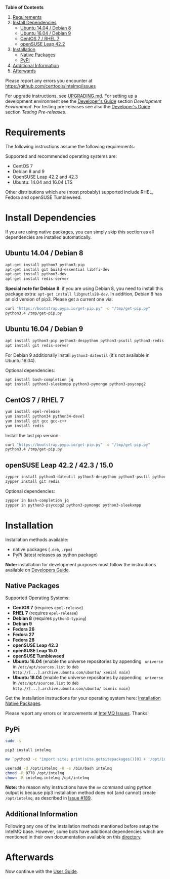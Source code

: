 **Table of Contents**

1. [Requirements](#requirements)
2. [Install Dependencies](#install-dependencies)
   * [Ubuntu 14.04 / Debian 8](#ubuntu-1404--debian-8)
   * [Ubuntu 16.04 / Debian 9](#ubuntu-1604--debian-9)
   * [CentOS 7 / RHEL 7](#centos-7--rhel-7)
   * [openSUSE Leap 42.2](#opensuse-leap-422--423)
3. [Installation](#installation)
   * [Native Packages](#native-packages)
   * [PyPi](#pypi)
4. [Additional Information](#additional-information)
5. [Afterwards](#afterwards)


Please report any errors you encounter at https://github.com/certtools/intelmq/issues

For upgrade instructions, see [UPGRADING.md](UPGRADING.md).
For setting up a development environment see the [Developer's Guide](Developers-Guide.md#development-environment) section *Development Environment*.
For testing pre-releases see also the [Developer's Guide](Developers-Guide.md#testing-pre-releases) section *Testing Pre-releases*.

# Requirements

The following instructions assume the following requirements:

Supported and recommended operating systems are:
* CentOS 7
* Debian 8 and 9
* OpenSUSE Leap 42.2 and 42.3
* Ubuntu: 14.04 and 16.04 LTS

Other distributions which are (most probably) supported include RHEL, Fedora and openSUSE Tumbleweed.

# Install Dependencies

If you are using native packages, you can simply skip this section as all dependencies are installed automatically.

## Ubuntu 14.04 / Debian 8

```bash
apt-get install python3 python3-pip
apt-get install git build-essential libffi-dev
apt-get install python3-dev
apt-get install redis-server
```

**Special note for Debian 8**:
if you are using Debian 8, you need to install this package extra: ``apt-get install libgnutls28-dev``.
In addition, Debian 8 has an old version of pip3. Please get a current one via:
```bash
curl "https://bootstrap.pypa.io/get-pip.py" -o "/tmp/get-pip.py"
python3.4 /tmp/get-pip.py
```

## Ubuntu 16.04 / Debian 9

```bash
apt install python3-pip python3-dnspython python3-psutil python3-redis python3-requests python3-termstyle python3-tz
apt install git redis-server
```

For Debian 9 additionally install `python3-dateutil` (it's not available in Ubuntu 16.04).

Optional dependencies:
```bash
apt install bash-completion jq
apt install python3-sleekxmpp python3-pymongo python3-psycopg2
```

## CentOS 7 / RHEL 7

```bash
yum install epel-release
yum install python34 python34-devel
yum install git gcc gcc-c++
yum install redis
```

Install the last pip version:
```bash
curl "https://bootstrap.pypa.io/get-pip.py" -o "/tmp/get-pip.py"
python3.4 /tmp/get-pip.py
```

## openSUSE Leap 42.2 / 42.3 / 15.0

```bash
zypper install python3-dateutil python3-dnspython python3-psutil python3-pytz python3-redis python3-requests python3-python-termstyle
zypper install git redis
```

Optional dependencies:
```bash
zypper in bash-completion jq
zypper in python3-psycopg2 python3-pymongo python3-sleekxmpp
```

# Installation

Installation methods available:

* native packages (`.deb`, `.rpm`)
* PyPi (latest releases as python package)

**Note:** installation for development purposes must follow the instructions available on [Developers Guide](https://github.com/certtools/intelmq/blob/develop/docs/Developers-Guide.md#development-environment).

## Native Packages

Supported Operating Systems:

* **CentOS 7** (requires `epel-release`)
* **RHEL 7**  (requires `epel-release`)
* **Debian 8** (requires `python3-typing`)
* **Debian 9**
* **Fedora 26**
* **Fedora 27**
* **Fedora 28**
* **openSUSE Leap 42.3**
* **openSUSE Leap 15.0**
* **openSUSE Tumbleweed**
* **Ubuntu 16.04** (enable the universe repositories by appending ` universe` in `/etc/apt/sources.list` to `deb http://[...].archive.ubuntu.com/ubuntu/ xenial main`)
* **Ubuntu 18.04** (enable the universe repositories by appending ` universe` in `/etc/apt/sources.list` to `deb http://[...].archive.ubuntu.com/ubuntu/ bionic main`)

Get the installation instructions for your operating system here: [Installation Native Packages](https://software.opensuse.org/download.html?project=home%3Asebix%3Aintelmq&package=intelmq).

Please report any errors or improvements at [IntelMQ Issues](https://github.com/certtools/intelmq/issues). Thanks!

## PyPi

```bash
sudo -s

pip3 install intelmq

mv `python3 -c "import site; print(site.getsitepackages()[0] + '/opt/intelmq')"` /opt/

useradd -d /opt/intelmq -U -s /bin/bash intelmq
chmod -R 0770 /opt/intelmq
chown -R intelmq.intelmq /opt/intelmq
```

**Note:** the reason why instructions have the `mv` command using python output is because pip3 installation method does not (and cannot) create `/opt/intelmq`, as described in [Issue #189](https://github.com/certtools/intelmq/issues/819).


## Additional Information

Following any one of the installation methods mentioned before setup the IntelMQ base. However, some bots have additional dependencies which are mentioned in their own documentation available on this [directory](https://github.com/certtools/intelmq/tree/develop/intelmq/bots).


# Afterwards

Now continue with the [User Guide](User-Guide.md).
